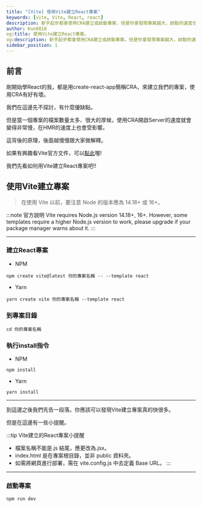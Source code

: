 ```yaml
---
title: "[Vite] 使用Vite建立React專案"
keywords: [vite, Vite, React, react]
description: 新手起步都會使用CRA建立或啟動專案，但是你會發現專案越大，啟動的速度也會越久。
author: Kun0818
og:title: 使用Vite建立React專案。
og:description: 新手起步都會使用CRA建立或啟動專案，但是你會發現專案越大，啟動的速度也會越久。
sidebar_position: 1
---
```


## 前言
剛開始學React的我，都是用create-react-app簡稱CRA，來建立我們的專案，使用CRA有好有壞。

我們在這邊先不探討，有什麼優缺點。

但是當一個專案的檔案數量太多、很大的厚候，使用CRA開啟Server的速度就會變得非常慢，在HMR的速度上也會受影響。

這背後的原理，後面越慢慢跟大家做解釋。

如果有興趣看Vite官方文件，可以[點此](https://vitejs.dev/)喔!

我們先看如何用Vite建立React專案吧!!



## 使用Vite建立專案
> 在使用 Vite 以前，要注意 Node 的版本應為 14.18+ 或 16+。

:::note 官方說明
Vite requires Node.js version 14.18+, 16+. However, some templates require a higher Node.js version to work, please upgrade if your package manager warns about it.
:::

---

### 建立React專案
- NPM
```
npm create vite@latest 你的專案名稱 -- --template react
```
- Yarn
```
yarn create vite 你的專案名稱 --template react
```

### 到專案目錄
```
cd 你的專案名稱
```

### 執行install指令
- NPM
```
npm install
```
- Yarn
```
yarn install
```
---

到這邊之後我們先告一段落。你應該可以發現Vite建立專案真的快很多。

但是在這邊有一些小提醒。

:::tip Vite建立的React專案小提醒 
- 檔案名稱不能是.js 結尾，應更改為.jsx。
- index.html 是在專案根目錄，並非 public 資料夾。
- 如需將網頁進行部署，需在 vite.config.js 中去定義 Base URL。
:::

---

### 啟動專案
```
npm run dev
```
